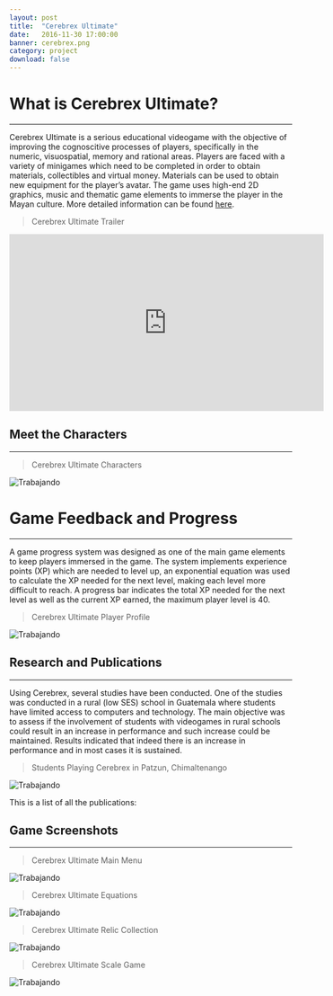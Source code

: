 ```yaml
---
layout: post
title:  "Cerebrex Ultimate"
date:   2016-11-30 17:00:00
banner: cerebrex.png
category: project
download: false
---
```


# What is Cerebrex Ultimate?
***

Cerebrex Ultimate is a serious educational videogame with
the objective of improving the cognoscitive processes of players, specifically in the
numeric, visuospatial, memory and rational areas. Players are faced with a variety of
minigames which need to be completed in order to obtain materials, collectibles and
virtual money. Materials can be used to obtain new equipment for the player’s avatar.
The game uses high-end 2D graphics, music and thematic game elements to immerse
the player in the Mayan culture. More detailed information can be found [here](http://bit.ly/1gchUF8).

> Cerebrex Ultimate Trailer

<iframe width="560" height="315" src="https://www.youtube.com/watch?v=x1dksSTg9QI&t=2s" frameborder="0" allowfullscreen></iframe>

## Meet the Characters
***

> Cerebrex Ultimate Characters

![Trabajando](/misc/img/projects/cerebrex/characters.png)


# Game Feedback and Progress
***

A game progress system was designed as one of the main game elements to keep players immersed in the game. The system implements experience points (XP) which are needed to level up, an exponential equation was used to calculate the XP needed for the next level, making each level more difficult to reach. A progress bar indicates the total XP needed for the next level as well as the current XP earned, the maximum player level is 40.

> Cerebrex Ultimate Player Profile

![Trabajando](/misc/img/projects/cerebrex/screen2.jpg)

## Research and Publications
***

Using Cerebrex, several studies have been conducted. One of the studies was conducted 
in a rural (low SES) school in Guatemala where
students have limited access to computers and technology. The main objective was to
assess if the involvement of students with videogames in rural schools could result in
an increase in performance and such increase could be maintained. Results indicated
that indeed there is an increase in performance and in most cases it is sustained.

> Students Playing Cerebrex in Patzun, Chimaltenango

![Trabajando](/misc/img/projects/cerebrex/patzun.png)

This is a list of all the publications:

## Game Screenshots
***

> Cerebrex Ultimate Main Menu

![Trabajando](/misc/img/projects/cerebrex/screen1.jpg)

> Cerebrex Ultimate Equations

![Trabajando](/misc/img/projects/cerebrex/screen3.jpg)

> Cerebrex Ultimate Relic Collection

![Trabajando](/misc/img/projects/cerebrex/screen4.jpg)

> Cerebrex Ultimate Scale Game

![Trabajando](/misc/img/projects/cerebrex/screen5.jpg)

